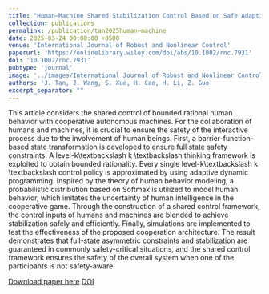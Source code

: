 ```yaml
---
title: "Human–Machine Shared Stabilization Control Based on Safe Adaptive Dynamic Programming With Bounded Rationality"
collection: publications
permalink: /publication/tan2025human–machine
date: 2025-03-24 00:00:00 +0500
venue: 'International Journal of Robust and Nonlinear Control'
paperurl: 'https://onlinelibrary.wiley.com/doi/abs/10.1002/rnc.7931'
doi: '10.1002/rnc.7931'
pubtype: 'journal'
image: '../images/International Journal of Robust and Nonlinear Control.jpg'
authors: 'J. Tan, J. Wang, S. Xue, H. Cao, H. Li, Z. Guo'
excerpt_separator: ""
---
```

This article considers the shared control of bounded rational human behavior with cooperative autonomous machines. For the collaboration of humans and machines, it is crucial to ensure the safety of the interactive process due to the involvement of human beings. First, a barrier-function-based state transformation is developed to ensure full state safety constraints. A level-k\textbackslash k \textbackslash thinking framework is exploited to obtain bounded rationality. Every single level-k\textbackslash k \textbackslash control policy is approximated by using adaptive dynamic programming. Inspired by the theory of human behavior modeling, a probabilistic distribution based on Softmax is utilized to model human behavior, which imitates the uncertainty of human intelligence in the cooperative game. Through the construction of a shared control framework, the control inputs of humans and machines are blended to achieve stabilization safely and efficiently. Finally, simulations are implemented to test the effectiveness of the proposed cooperation architecture. The result demonstrates that full-state asymmetric constraints and stabilization are guaranteed in commonly safety-critical situations, and the shared control framework ensures the safety of the overall system when one of the participants is not safety-aware.

[Download paper here](https://onlinelibrary.wiley.com/doi/abs/10.1002/rnc.7931)
[DOI](10.1002/rnc.7931)